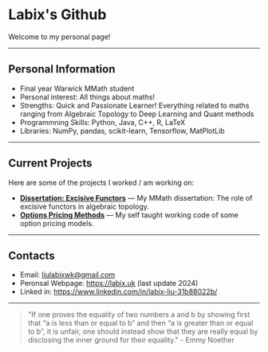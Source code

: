 # Labix's Github

Welcome to my personal page! 

---

## Personal Information

- Final year Warwick MMath student
- Personal interest: All things about maths!
- Strengths: Quick and Passionate Learner! Everything related to maths ranging from Algebraic Topology to Deep Learning and Quant methods
- Programmning Skills: Python, Java, C++, R, LaTeX
- Libraries: NumPy, pandas, scikit-learn, Tensorflow, MatPlotLib

---

## Current Projects

Here are some of the projects I worked / am working on:

- **[Dissertation: Excisive Functors](https://github.com/Labix-Liu/Latex/blob/main/Masters%20Dissertation/Report.pdf)** — My MMath dissertation: The role of excisive functors in algebraic topology. 
- **[Options Pricing Methods](https://github.com/Labix-Liu/Option-Pricing-Methods)** — My self taught working code of some option pricing models. 

---

## Contacts

- Email: liulabixwk@gmail.com
- Peronsal Webpage: https://labix.uk (last update 2024)
- Linked in: https://www.linkedin.com/in/labix-liu-31b88022b/

---

> "If one proves the equality of two numbers a and b by showing first that “a is less than or equal to b” and then “a is greater than or equal to b”, it is unfair, one should instead show that they are really equal by disclosing the inner ground for their equality." - Emmy Noether
